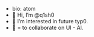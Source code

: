 - bio: atom
- 👋 Hi, I’m @q1sh0 
- 👀 I’m interested in future typ0.
- 🌱 = to collaborate on UI - AI.
